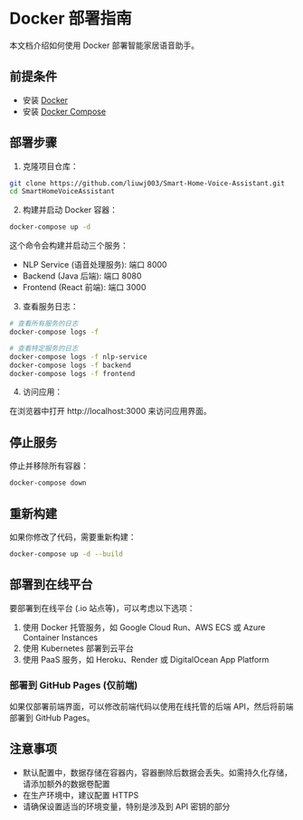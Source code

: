# Docker 部署指南

本文档介绍如何使用 Docker 部署智能家居语音助手。

## 前提条件

- 安装 [Docker](https://docs.docker.com/get-docker/)
- 安装 [Docker Compose](https://docs.docker.com/compose/install/)

## 部署步骤

1. 克隆项目仓库：

```bash
git clone https://github.com/liuwj003/Smart-Home-Voice-Assistant.git
cd SmartHomeVoiceAssistant
```

2. 构建并启动 Docker 容器：

```bash
docker-compose up -d
```

这个命令会构建并启动三个服务：
- NLP Service (语音处理服务): 端口 8000
- Backend (Java 后端): 端口 8080
- Frontend (React 前端): 端口 3000

3. 查看服务日志：

```bash
# 查看所有服务的日志
docker-compose logs -f

# 查看特定服务的日志
docker-compose logs -f nlp-service
docker-compose logs -f backend
docker-compose logs -f frontend
```

4. 访问应用：

在浏览器中打开 http://localhost:3000 来访问应用界面。

## 停止服务

停止并移除所有容器：

```bash
docker-compose down
```

## 重新构建

如果你修改了代码，需要重新构建：

```bash
docker-compose up -d --build
```

## 部署到在线平台

要部署到在线平台 (.io 站点等)，可以考虑以下选项：

1. 使用 Docker 托管服务，如 Google Cloud Run、AWS ECS 或 Azure Container Instances
2. 使用 Kubernetes 部署到云平台
3. 使用 PaaS 服务，如 Heroku、Render 或 DigitalOcean App Platform

### 部署到 GitHub Pages (仅前端)

如果仅部署前端界面，可以修改前端代码以使用在线托管的后端 API，然后将前端部署到 GitHub Pages。

## 注意事项

- 默认配置中，数据存储在容器内，容器删除后数据会丢失。如需持久化存储，请添加额外的数据卷配置
- 在生产环境中，建议配置 HTTPS
- 请确保设置适当的环境变量，特别是涉及到 API 密钥的部分 